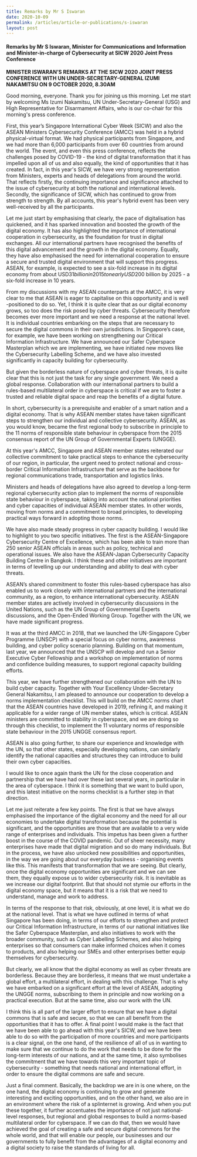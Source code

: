 ```yaml
---
title: Remarks by Mr S Iswaran
date: 2020-10-09
permalink: /articles/article-or-publications/s-iswaran
layout: post
---
```


#### Remarks by Mr S Iswaran, Minister for Communications and Information and Minister-in-charge of Cybersecurity at SICW 2020 Joint Press Conference

**MINISTER ISWARAN’S REMARKS AT THE SICW 2020 JOINT PRESS CONFERENCE WITH UN UNDER-SECRETARY-GENERAL IZUMI NAKAMITSU ON 9 OCTOBER 2020, 8.30AM**

Good morning, everyone. Thank you for joining us this morning. Let me start by welcoming Ms Izumi Nakamitsu, UN Under-Secretary-General (USG) and High Representative for Disarmament Affairs, who is our co-chair for this morning's press conference.

First, this year’s Singapore International Cyber Week (SICW) and also the ASEAN Ministers Cybersecurity Conference (AMCC) was held in a hybrid physical-virtual format. We had physical participants from Singapore, and we had more than 6,000 participants from over 60 countries from around the world. The event, and even this press conference, reflects the challenges posed by COVID-19 - the kind of digital transformation that it has impelled upon all of us and also equally, the kind of opportunities that it has created. In fact, in this year's SICW, we have very strong representation from Ministers, experts and heads of delegations from around the world. That reflects firstly, the continuing importance and significance attached to the issue of cybersecurity at both the national and international levels. Secondly, the significance of SICW, which has continued to grow from strength to strength. By all accounts, this year's hybrid event has been very well-received by all the participants.

Let me just start by emphasising that clearly, the pace of digitalisation has quickened, and it has sparked innovation and boosted the growth of the digital economy. It has also highlighted the importance of international cooperation in cybersecurity, as the foundation for trust in digital exchanges. All our international partners have recognised the benefits of this digital advancement and the growth in the digital economy. Equally, they have also emphasised the need for international cooperation to ensure a secure and trusted digital environment that will support this progress. ASEAN, for example, is expected to see a six-fold increase in its digital economy from about USD$31 billion in 2015 to nearly USD$200 billion by 2025 - a six-fold increase in 10 years.

From my discussions with my ASEAN counterparts at the AMCC, it is very clear to me that ASEAN is eager to capitalise on this opportunity and is well -positioned to do so. Yet, I think it is quite clear that as our digital economy grows, so too does the risk posed by cyber threats. Cybersecurity therefore becomes ever more important and we need a response at the national level. It is individual countries embarking on the steps that are necessary to secure the digital commons in their own jurisdictions. In Singapore’s case, for example, we have been working on strengthening our Critical Information Infrastructure. We have announced our Safer Cyberspace Masterplan which we are implementing, we have initiated new moves like the Cybersecurity Labelling Scheme, and we have also invested significantly in capacity building for cybersecurity.

But given the borderless nature of cyberspace and cyber threats, it is quite clear that this is not just the task for any single government. We need a global response. Collaboration with our international partners to build a rules-based multilateral order in cyberspace is critical if we are to foster a trusted and reliable digital space and reap the benefits of a digital future.

In short, cybersecurity is a prerequisite and enabler of a smart nation and a digital economy. That is why ASEAN member states have taken significant steps to strengthen our individual and collective cybersecurity. ASEAN, as you would know, became the first regional body to subscribe in principle to the 11 norms of responsible state behaviour in cyberspace from the 2015 consensus report of the UN Group of Governmental Experts (UNGGE).

At this year's AMCC, Singapore and ASEAN member states reiterated our collective commitment to take practical steps to enhance the cybersecurity of our region, in particular, the urgent need to protect national and cross-border Critical Information Infrastructure that serve as the backbone for regional communications trade, transportation and logistics links.

Ministers and heads of delegations have also agreed to develop a long-term regional cybersecurity action plan to implement the norms of responsible state behaviour in cyberspace, taking into account the national priorities and cyber capacities of individual ASEAN member states. In other words, moving from norms and a commitment to broad principles, to developing practical ways forward in adopting those norms.

We have also made steady progress in cyber capacity building. I would like to highlight to you two specific initiatives. The first is the ASEAN-Singapore Cybersecurity Centre of Excellence, which has been able to train more than 250 senior ASEAN officials in areas such as policy, technical and operational issues. We also have the ASEAN-Japan Cybersecurity Capacity Building Centre in Bangkok. I think these and other initiatives are important in terms of levelling up our understanding and ability to deal with cyber threats.

ASEAN’s shared commitment to foster this rules-based cyberspace has also enabled us to work closely with international partners and the international community, as a region, to enhance international cybersecurity. ASEAN member states are actively involved in cybersecurity discussions in the United Nations, such as the UN Group of Governmental Experts discussions, and the Open-Ended Working Group. Together with the UN, we have made significant progress.

It was at the third AMCC in 2018, that we launched the UN-Singapore Cyber Programme (UNSCP) with a special focus on cyber norms, awareness building, and cyber policy scenario planning. Building on that momentum, last year, we announced that the UNSCP will develop and run a Senior Executive Cyber Fellowship and a workshop on implementation of norms and confidence building measures, to support regional capacity building efforts.

This year, we have further strengthened our collaboration with the UN to build cyber capacity. Together with Your Excellency Under-Secretary General Nakamitsu, I am pleased to announce our cooperation to develop a norms implementation checklist. This will build on the AMCC norms chart that the ASEAN countries have developed in 2019, refining it, and making it applicable for a wider range of UN member states, which is critical. ASEAN ministers are committed to stability in cyberspace, and we are doing so through this checklist, to implement the 11 voluntary norms of responsible state behaviour in the 2015 UNGGE consensus report.

ASEAN is also going further, to share our experience and knowledge with the UN, so that other states, especially developing nations, can similarly identify the national capacities and structures they can introduce to build their own cyber capacities.

I would like to once again thank the UN for the close cooperation and partnership that we have had over these last several years, in particular in the area of cyberspace. I think it is something that we want to build upon, and this latest initiative on the norms checklist is a further step in that direction.

Let me just reiterate a few key points. The first is that we have always emphasised the importance of the digital economy and the need for all our economies to undertake digital transformation because the potential is significant, and the opportunities are those that are available to a very wide range of enterprises and individuals. This impetus has been given a further boost in the course of the COVID pandemic. Out of sheer necessity, many enterprises have made that digital migration and so do many individuals. But in the process, we have also unlocked new possibilities and opportunities, in the way we are going about our everyday business - organising events like this. This manifests that transformation that we are seeing. But clearly, once the digital economy opportunities are significant and we can see them, they equally expose us to wider cybersecurity risk. It is inevitable as we increase our digital footprint. But that should not stymie our efforts in the digital economy space, but it means that it is a risk that we need to understand, manage and work to address.

In terms of the response to that risk, obviously, at one level, it is what we do at the national level. That is what we have outlined in terms of what Singapore has been doing, in terms of our efforts to strengthen and protect our Critical Information Infrastructure, in terms of our national initiatives like the Safer Cyberspace Masterplan, and also initiatives to work with the broader community, such as Cyber Labelling Schemes, and also helping enterprises so that consumers can make informed choices when it comes to products, and also helping our SMEs and other enterprises better equip themselves for cybersecurity.

But clearly, we all know that the digital economy as well as cyber threats are borderless. Because they are borderless, it means that we must undertake a global effort, a multilateral effort, in dealing with this challenge. That is why we have embarked on a significant effort at the level of ASEAN, adopting the UNGGE norms, subscribing to them in principle and now working on a practical execution. But at the same time, also our work with the UN.

I think this is all part of the larger effort to ensure that we have a digital commons that is safe and secure, so that we can all benefit from the opportunities that it has to offer. A final point I would make is the fact that we have been able to go ahead with this year's SICW, and we have been able to do so with the participation of more countries and more participants is a clear signal, on the one hand, of the resilience of all of us in wanting to make sure that we continue to do the work that needs to be done for the long-term interests of our nations, and at the same time, it also symbolises the commitment that we have towards this very important topic of cybersecurity - something that needs national and international effort, in order to ensure the digital commons are safe and secure.

Just a final comment. Basically, the backdrop we are in is one where, on the one hand, the digital economy is continuing to grow and generate interesting and exciting opportunities, and on the other hand, we also are in an environment where the risk of a splinternet is growing. And when you put these together, it further accentuates the importance of not just national-level responses, but regional and global responses to build a norms-based multilateral order for cyberspace. If we can do that, then we would have achieved the goal of creating a safe and secure digital commons for the whole world, and that will enable our people, our businesses and our governments to fully benefit from the advantages of a digital economy and a digital society to raise the standards of living for all.